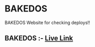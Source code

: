 # BAKEDOS
BAKEDOS Website for checking deploys!!


## BAKEDOS :- [Live Link](https://bakedos-test-2-madhavsahi.netlify.app/ "Live Link")
